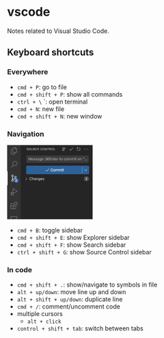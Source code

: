 # vscode

Notes related to Visual Studio Code.


## Keyboard shortcuts

### Everywhere

- `cmd + P`: go to file
- `cmd + shift + P`: show all commands
- `ctrl + \` `: open terminal
- `cmd + N`: new file
- `cmd + shift + N`: new window


### Navigation

<img width="200px" src="images/vscode/sidebar.png">

- `cmd + B`: toggle sidebar
- `cmd + shift + E`: show Explorer sidebar
- `cmd + shift + F`: show Search sidebar
- `ctrl + shift + G`: show Source Control sidebar


### In code

- `cmd + shift + .`: show/navigate to symbols in file
- `alt + up/down`: move line up and down
- `alt + shift + up/down`: duplicate line
- `cmd + /`: comment/uncomment code
- multiple cursors
  - `alt + click`
- `control + shift + tab`: switch between tabs
